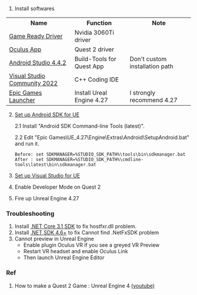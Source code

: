 1. Install softwares 
<table> 
  <tr> 
    <th>Name</th>
    <th>Function</th>
    <th>Note</th>
  </tr>
  <tr> 
    <td><a href="https://www.nvidia.com/Download/index.aspx">Game Ready Driver</a></th>
    <td>Nvidia 3060Ti driver</th>
    <td></td>
  </tr>
  <tr> 
    <td><a href="https://www.meta.com/quest/setup/">Oculus App</a></td>
    <td>Quest 2 driver</td>
    <td></td>
  </tr>
  <tr> 
    <td><a href="https://developer.android.com/studio/archive">Android Studio 4.4.2</a></td>
    <td>Build-Tools for Quest App</td>
    <td>Don't custom installation path</td>
  </tr>
  <tr> 
    <td><a href="https://visualstudio.microsoft.com/vs/">Visual Studio Community 2022</a></td>
    <td>C++ Coding IDE</td>
    <td></td>
  </tr>
  <tr> 
    <td><a href="https://store.epicgames.com/en-US/download">Epic Games Launcher</a></td>
    <td>Install Ureal Engine 4.27</td>
    <td>I strongly recommend 4.27</td>
  </tr>
</table>

2. [Set up Android SDK for UE](https://docs.unrealengine.com/5.0/en-US/how-to-set-up-android-sdk-and-ndk-for-your-unreal-engine-development-environment/)

    2.1 Install "Android SDK Command-line Tools (latest)".

    2.2 Edit "Epic Games\UE_4.27\Engine\Extras\Android\SetupAndroid.bat" and run it.
    ```
    Before: set SDKMANAGER=%STUDIO_SDK_PATH%\tools\bin\sdkmanager.bat
    After : set SDKMANAGER=%STUDIO_SDK_PATH%\cmdline-tools\latest\bin\sdkmanager.bat
    ```
3. [Set up Visual Studio for UE](https://docs.unrealengine.com/5.0/en-US/setting-up-visual-studio-development-environment-for-cplusplus-projects-in-unreal-engine/)
4. Enable Developer Mode on Quest 2
5. Fire up Unreal Engine 4.27
### Troubleshooting
1. Install [.NET Core 3.1 SDK](https://dotnet.microsoft.com/en-us/download/dotnet/3.1) to fix hostfxr.dll problem.
2. Install [.NET SDK 4.6+](https://dotnet.microsoft.com/en-us/download) to fix Cannot find .NetFxSDK problem
3. Cannot preview in Unreal Engine 
    * Enable plugin Oculus VR if you see a greyed VR Preview
    * Restart VR headset and enable Oculus Link
    * Then launch Unreal Engine Editor 
### Ref
1. How to make a Quest 2 Game : Unreal Engine 4 [(youtube)](https://www.youtube.com/watch?v=Nqg3qlJdCCM) 
